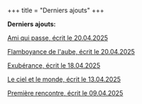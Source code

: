 +++
title = "Derniers ajouts"
+++

**Derniers ajouts:**

[Ami qui passe, écrit le 20.04.2025](./seasons/26_vingt_sixieme_saison/ami_qui_passe/)

[Flamboyance de l'aube, écrit le 20.04.2025](./seasons/26_vingt_sixieme_saison/flamboyance_de_l_aube/)

[Exubérance, écrit le 18.04.2025](./seasons/26_vingt_sixieme_saison/exuberance/)

[Le ciel et le monde, écrit le 13.04.2025](./seasons/26_vingt_sixieme_saison/le_ciel_et_le_monde/)

[Première rencontre, écrit le 09.04.2025](./seasons/26_vingt_sixieme_saison/premiere_rencontre/)
